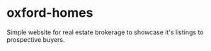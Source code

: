 # oxford-homes
Simple website for real estate brokerage to showcase it's listings to prospective buyers.
